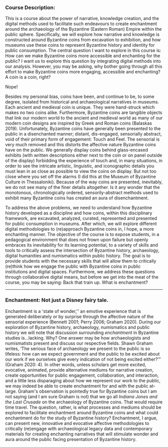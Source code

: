 
### Course Description: 

This is a course about the power of narrative, knowledge creation, and the digital methods used to facilitate such endeavours to create enchantment around the archaeology of the Byzantine (Eastern Roman) Empire within the public sphere. Specifically, we will explore how narrative and knowledge is constructed around Byzantine coins from excavation to exhibition, and how museums use these coins to represent Byzantine history and identity for public consumption. The central question I want to explore in this course is: How can we make Byzantine coins more accessible and enchanting for the public?  I want us to explore this question by integrating digital methods into our analysis. However, you may be asking, why bother going through all this effort to make Byzantine coins more engaging, accessible and enchanting? A coin is a coin, right?

Nope!

Besides my personal bias, coins have been, and continue to be, to some degree, isolated from historical and archaeological narratives in museums. Each ancient and medieval coin is unique. They were hand-struck which makes no two coins alike. Furthermore, Byzantine coins are tangible objects that link our modern world to the ancient and medieval world as many of our modern coin designs are inspired by Greek and Roman coins (Balaskas 2019). Unfortunately, Byzantine coins have generally been presented to the public in a disenchanted manner; distant, dis-engaged, sensorially abstract, void of their primary form of engagement: Touch and Feel. The sensorial is very much removed and this distorts the affective nature Byzantine coins have on the public. We generally display coins behind glass-encased exhibits (with written descriptions either next to the coin or on panel outside of the display) forbidding the experience of touch and, in many situations, in order to see the intricate artistic, linguistic, and iconographic details you must lean in as close as possible to view the coins on display. But not too close where you set off the alarms (I did this at the Museum of Byzantine Culture in Thessaloniki). Because of the way coins are presented, inevitably, we do not see many of the finer details altogether. Is it any wonder that the monotonous, chronologically ordered, sensorily-abstract methods used to exhibit many Byzantine coins has created an aura of disenchantment. 

To address the above problems, we need to understand how Byzantine history developed as a discipline and how coins, within this disciplinary framework, are excavated, analyzed, curated, represented and presented for public consumption in museums. After which, we will explore different digital methodologies to (re)approach Byzantine coins in, I hope, a more enchanting manner. The objective of the course is to expose students, in a pedagogical environment that does not frown upon failure but openly embraces its inevitability for its learning potential, to a variety of skills and tools to critically assess the intersection of Byzantine history, archaeology, digital humanities and numismatics within public history. The goal is to provide students with the necessary skills that will allow them to critically (re)think how we engage the public with Byzantine coins in public institutions and digital spaces. Furthermore, we address these questions through collaborative digital means, but before we get into the meat of the course, you may be saying: Back that train up. What is enchantment? 

---
### Enchantment: Not just a Disney fairy tale.

Enchantment is a 'state of wonder,'' an emotive experience that is generated deliberately or by surprise through the affective nature of the sensorial experience (Bennett 2001; Perry 2006; Graham 2020). During our exploration of Byzantine history, archaeology, numismatics and public history we will note that discussion surrounding *enchantment* in Byzantine studies is...lacking. Why? One answer may be how archaeologists and numismatists present and discuss our respective fields. Shawn Graham writes, ‘The serious face of archaeology we present to the public is so lifeless: how can we expect government and the public to be excited about our work if we ourselves give every indication of not being excited either?’” (Graham 2020: 4). In other words, unless scholars get more excited, evocative, animated, provide alternative mediums for narrative creation, create opportunities for public engagement, collaboration, and interaction, and a little less disparaging about how we represent our work to the public, we may indeed be able to create enchantment for and with the public at-large. Graham's observation is pointedly true for Byzantine coins but I am not saying (and I am sure Graham is not) that we go all *Indiana Jones and the Last Crusade* on the archaeology of Byzantine coins. That would require time travel. The question, rather, is what processes and mediums should be explored to facilitate enchantment around Byzantine coins and what could enchantment do for the study of Byzantine history? Enchantment, I argue, can present new, innovative and evocative affective methodologies to critically (re)engage with archaeological legacy data and contemporary materials for creating enchanting narratives that will stimulate wonder and aura around the public facing presentation of Byzantine history.
